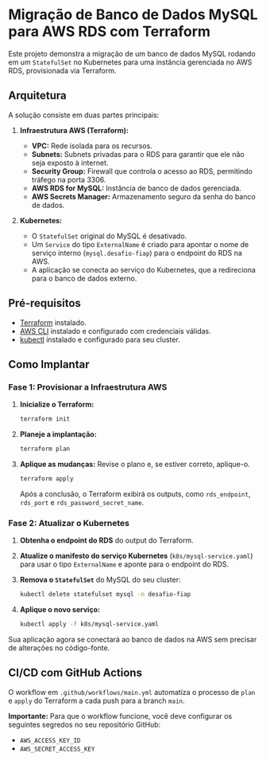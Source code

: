 # Migração de Banco de Dados MySQL para AWS RDS com Terraform

Este projeto demonstra a migração de um banco de dados MySQL rodando em um `StatefulSet` no Kubernetes para uma instância gerenciada no AWS RDS, provisionada via Terraform.

## Arquitetura

A solução consiste em duas partes principais:

1.  **Infraestrutura AWS (Terraform):**
    *   **VPC:** Rede isolada para os recursos.
    *   **Subnets:** Subnets privadas para o RDS para garantir que ele não seja exposto à internet.
    *   **Security Group:** Firewall que controla o acesso ao RDS, permitindo tráfego na porta 3306.
    *   **AWS RDS for MySQL:** Instância de banco de dados gerenciada.
    *   **AWS Secrets Manager:** Armazenamento seguro da senha do banco de dados.

2.  **Kubernetes:**
    *   O `StatefulSet` original do MySQL é desativado.
    *   Um `Service` do tipo `ExternalName` é criado para apontar o nome de serviço interno (`mysql.desafio-fiap`) para o endpoint do RDS na AWS.
    *   A aplicação se conecta ao serviço do Kubernetes, que a redireciona para o banco de dados externo.

## Pré-requisitos

*   [Terraform](https://learn.hashicorp.com/tutorials/terraform/install-cli) instalado.
*   [AWS CLI](https://aws.amazon.com/cli/) instalado e configurado com credenciais válidas.
*   [kubectl](https://kubernetes.io/docs/tasks/tools/install-kubectl/) instalado e configurado para seu cluster.

## Como Implantar

### Fase 1: Provisionar a Infraestrutura AWS

1.  **Inicialize o Terraform:**
    ```bash
    terraform init
    ```

2.  **Planeje a implantação:**
    ```bash
    terraform plan
    ```

3.  **Aplique as mudanças:**
    Revise o plano e, se estiver correto, aplique-o.
    ```bash
    terraform apply
    ```

    Após a conclusão, o Terraform exibirá os outputs, como `rds_endpoint`, `rds_port` e `rds_password_secret_name`.

### Fase 2: Atualizar o Kubernetes

1.  **Obtenha o endpoint do RDS** do output do Terraform.

2.  **Atualize o manifesto do serviço Kubernetes** (`k8s/mysql-service.yaml`) para usar o tipo `ExternalName` e aponte para o endpoint do RDS.

3.  **Remova o `StatefulSet`** do MySQL do seu cluster:
    ```bash
    kubectl delete statefulset mysql -n desafio-fiap
    ```

4.  **Aplique o novo serviço:**
    ```bash
    kubectl apply -f k8s/mysql-service.yaml
    ```

Sua aplicação agora se conectará ao banco de dados na AWS sem precisar de alterações no código-fonte.

## CI/CD com GitHub Actions

O workflow em `.github/workflows/main.yml` automatiza o processo de `plan` e `apply` do Terraform a cada push para a branch `main`.

**Importante:** Para que o workflow funcione, você deve configurar os seguintes segredos no seu repositório GitHub:
*   `AWS_ACCESS_KEY_ID`
*   `AWS_SECRET_ACCESS_KEY`
